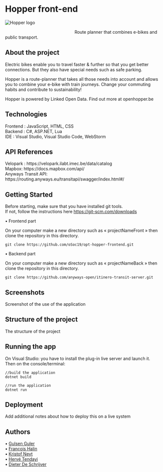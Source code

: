 <h1>Hopper front-end</h1>

<img src="https://zupimages.net/up/19/30/mzn0.png" alt="Hopper logo" />


  &nbsp; &nbsp; &nbsp; &nbsp; &nbsp; &nbsp; &nbsp; &nbsp; &nbsp; &nbsp; &nbsp; &nbsp; &nbsp; &nbsp; &nbsp; &nbsp; &nbsp; &nbsp; &nbsp; &nbsp; &nbsp; &nbsp; &nbsp;&nbsp; &nbsp; &nbsp; &nbsp; &nbsp; &nbsp; &nbsp;Route planner that combines e-bikes and public transport.

<h2>About the project</h2>

Electric bikes enable you to travel faster & further so that you get better connections. But they also have special needs such as safe parking.

Hopper is a route-planner that takes all those needs into account and allows you to combine your e-bike with train journeys. Change your commuting habits and contribute to sustainability!

Hopper is powered by Linked Open Data. Find out more at openhopper.be 

<h2>Technologies</h2>
Frontend : JavaScript, HTML, CSS </br>
Backend : C#, ASP.NET, Lua </br>
IDE : Visual Studio, Visual Studio Code, WebStorm </br>

<h2>API References</h2>
Velopark : https://velopark.ilabt.imec.be/data/catalog </br>
Mapbox: https://docs.mapbox.com/api/ </br>
Anyways Transit API: https://routing.anyways.eu/transitapi/swagger/index.html#/ </br>

<h2>Getting Started</h2>

Before starting, make sure that you have installed git tools. </br>
If not, follow the instructions here  https://git-scm.com/downloads

•	Frontend part

On your computer make a new directory such as « projectNameFront » then clone the repository in this directory.
```
git clone https://github.com/oSoc19/opt-hopper-frontend.git
```
•	Backend part

On your computer make a new directory such as « projectNameBack » then clone the repository in this directory. 
```
git clone https://github.com/anyways-open/itinero-transit-server.git
```

<h2>Screenshots</h2>

Screenshot of the use of the application

<h2>Structure of the project</h2>

The structure of the project


<h2>Running the app</h2>
On Visual Studio: you have to install the plug-in live server and launch it.
Then on the console/terminal:

```
//build the application
dotnet build
```

```
//run the application
dotnet run
```



<h2>Deployment</h2>

Add additional notes about how to deploy this on a live system

<h2>Authors</h2>

•	[Gulsen Guler](https://github.com/gulsenguler) </br>
•	[François Halin](https://github.com/fhalin) </br>
•	[Kristof Neyt](https://github.com/Fizz55) </br>
•	[Hervé Tendayi](https://github.com/HerveKurtis) </br>
•	[Dieter De Schrijver](https://github.com/DieterDeSchrijver) </br>




